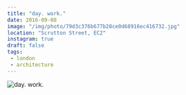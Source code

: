 ```yaml
---
title: "day. work."
date: 2016-09-08
image: "/img/photo/79d3c376b677b28ce0d68916ec416732.jpg"
location: "Scrutton Street, EC2"
instagram: true
draft: false
tags:
 - london
 - architecture
---
```


![day. work.](/img/photo/79d3c376b677b28ce0d68916ec416732.jpg)
